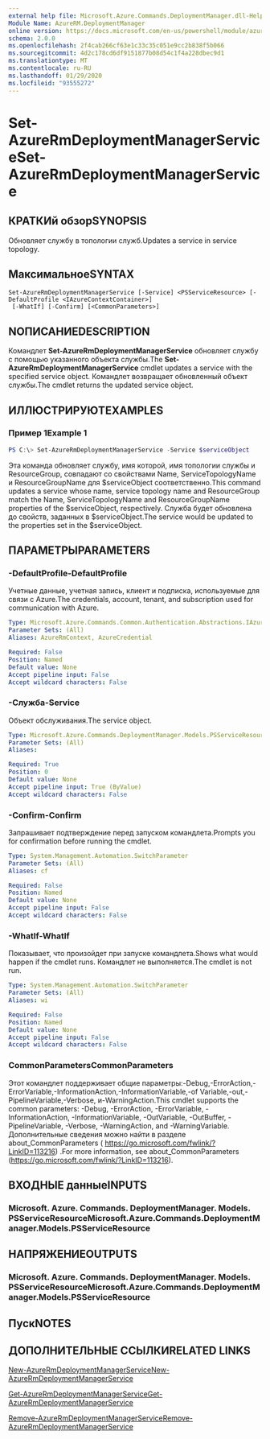 ```yaml
---
external help file: Microsoft.Azure.Commands.DeploymentManager.dll-Help.xml
Module Name: AzureRM.DeploymentManager
online version: https://docs.microsoft.com/en-us/powershell/module/azurerm.deploymentmanager/set-azurermdeploymentmanagerservice
schema: 2.0.0
ms.openlocfilehash: 2f4cab266cf63e1c33c35c051e9cc2b838f5b066
ms.sourcegitcommit: 4d2c178cd6df9151877b08d54c1f4a228dbec9d1
ms.translationtype: MT
ms.contentlocale: ru-RU
ms.lasthandoff: 01/29/2020
ms.locfileid: "93555272"
---
```

# <span data-ttu-id="8f414-101">Set-AzureRmDeploymentManagerService</span><span class="sxs-lookup"><span data-stu-id="8f414-101">Set-AzureRmDeploymentManagerService</span></span>

## <span data-ttu-id="8f414-102">КРАТКИй обзор</span><span class="sxs-lookup"><span data-stu-id="8f414-102">SYNOPSIS</span></span>
<span data-ttu-id="8f414-103">Обновляет службу в топологии служб.</span><span class="sxs-lookup"><span data-stu-id="8f414-103">Updates a service in service topology.</span></span>

## <span data-ttu-id="8f414-104">Максимальное</span><span class="sxs-lookup"><span data-stu-id="8f414-104">SYNTAX</span></span>

```
Set-AzureRmDeploymentManagerService [-Service] <PSServiceResource> [-DefaultProfile <IAzureContextContainer>]
 [-WhatIf] [-Confirm] [<CommonParameters>]
```

## <span data-ttu-id="8f414-105">NОПИСАНИЕ</span><span class="sxs-lookup"><span data-stu-id="8f414-105">DESCRIPTION</span></span>
<span data-ttu-id="8f414-106">Командлет **Set-AzureRmDeploymentManagerService** обновляет службу с помощью указанного объекта службы.</span><span class="sxs-lookup"><span data-stu-id="8f414-106">The **Set-AzureRmDeploymentManagerService** cmdlet updates a service with the specified service object.</span></span>
<span data-ttu-id="8f414-107">Командлет возвращает обновленный объект службы.</span><span class="sxs-lookup"><span data-stu-id="8f414-107">The cmdlet returns the updated service object.</span></span>

## <span data-ttu-id="8f414-108">ИЛЛЮСТРИРУЮТ</span><span class="sxs-lookup"><span data-stu-id="8f414-108">EXAMPLES</span></span>

### <span data-ttu-id="8f414-109">Пример 1</span><span class="sxs-lookup"><span data-stu-id="8f414-109">Example 1</span></span>
```powershell
PS C:\> Set-AzureRmDeploymentManagerService -Service $serviceObject
```

<span data-ttu-id="8f414-110">Эта команда обновляет службу, имя которой, имя топологии службы и ResourceGroup, совпадают со свойствами Name, ServiceTopologyName и ResourceGroupName для $serviceObject соответственно.</span><span class="sxs-lookup"><span data-stu-id="8f414-110">This command updates a service whose name, service topology name and ResourceGroup match the Name, ServiceTopologyName and ResourceGroupName properties of the $serviceObject, respectively.</span></span>
<span data-ttu-id="8f414-111">Служба будет обновлена до свойств, заданных в $serviceObject.</span><span class="sxs-lookup"><span data-stu-id="8f414-111">The service would be updated to the properties set in the $serviceObject.</span></span>

## <span data-ttu-id="8f414-112">ПАРАМЕТРЫ</span><span class="sxs-lookup"><span data-stu-id="8f414-112">PARAMETERS</span></span>

### <span data-ttu-id="8f414-113">-DefaultProfile</span><span class="sxs-lookup"><span data-stu-id="8f414-113">-DefaultProfile</span></span>
<span data-ttu-id="8f414-114">Учетные данные, учетная запись, клиент и подписка, используемые для связи с Azure.</span><span class="sxs-lookup"><span data-stu-id="8f414-114">The credentials, account, tenant, and subscription used for communication with Azure.</span></span>

```yaml
Type: Microsoft.Azure.Commands.Common.Authentication.Abstractions.IAzureContextContainer
Parameter Sets: (All)
Aliases: AzureRmContext, AzureCredential

Required: False
Position: Named
Default value: None
Accept pipeline input: False
Accept wildcard characters: False
```

### <span data-ttu-id="8f414-115">-Служба</span><span class="sxs-lookup"><span data-stu-id="8f414-115">-Service</span></span>
<span data-ttu-id="8f414-116">Объект обслуживания.</span><span class="sxs-lookup"><span data-stu-id="8f414-116">The service object.</span></span>

```yaml
Type: Microsoft.Azure.Commands.DeploymentManager.Models.PSServiceResource
Parameter Sets: (All)
Aliases:

Required: True
Position: 0
Default value: None
Accept pipeline input: True (ByValue)
Accept wildcard characters: False
```

### <span data-ttu-id="8f414-117">-Confirm</span><span class="sxs-lookup"><span data-stu-id="8f414-117">-Confirm</span></span>
<span data-ttu-id="8f414-118">Запрашивает подтверждение перед запуском командлета.</span><span class="sxs-lookup"><span data-stu-id="8f414-118">Prompts you for confirmation before running the cmdlet.</span></span>

```yaml
Type: System.Management.Automation.SwitchParameter
Parameter Sets: (All)
Aliases: cf

Required: False
Position: Named
Default value: None
Accept pipeline input: False
Accept wildcard characters: False
```

### <span data-ttu-id="8f414-119">-WhatIf</span><span class="sxs-lookup"><span data-stu-id="8f414-119">-WhatIf</span></span>
<span data-ttu-id="8f414-120">Показывает, что произойдет при запуске командлета.</span><span class="sxs-lookup"><span data-stu-id="8f414-120">Shows what would happen if the cmdlet runs.</span></span> <span data-ttu-id="8f414-121">Командлет не выполняется.</span><span class="sxs-lookup"><span data-stu-id="8f414-121">The cmdlet is not run.</span></span>

```yaml
Type: System.Management.Automation.SwitchParameter
Parameter Sets: (All)
Aliases: wi

Required: False
Position: Named
Default value: None
Accept pipeline input: False
Accept wildcard characters: False
```

### <span data-ttu-id="8f414-122">CommonParameters</span><span class="sxs-lookup"><span data-stu-id="8f414-122">CommonParameters</span></span>
<span data-ttu-id="8f414-123">Этот командлет поддерживает общие параметры:-Debug,-ErrorAction,-ErrorVariable,-InformationAction,-InformationVariable,-of Variable,-out,-PipelineVariable,-Verbose, и-WarningAction.</span><span class="sxs-lookup"><span data-stu-id="8f414-123">This cmdlet supports the common parameters: -Debug, -ErrorAction, -ErrorVariable, -InformationAction, -InformationVariable, -OutVariable, -OutBuffer, -PipelineVariable, -Verbose, -WarningAction, and -WarningVariable.</span></span> <span data-ttu-id="8f414-124">Дополнительные сведения можно найти в разделе about_CommonParameters ( https://go.microsoft.com/fwlink/?LinkID=113216) .</span><span class="sxs-lookup"><span data-stu-id="8f414-124">For more information, see about_CommonParameters (https://go.microsoft.com/fwlink/?LinkID=113216).</span></span>

## <span data-ttu-id="8f414-125">ВХОДНЫЕ данные</span><span class="sxs-lookup"><span data-stu-id="8f414-125">INPUTS</span></span>

### <span data-ttu-id="8f414-126">Microsoft. Azure. Commands. DeploymentManager. Models. PSServiceResource</span><span class="sxs-lookup"><span data-stu-id="8f414-126">Microsoft.Azure.Commands.DeploymentManager.Models.PSServiceResource</span></span>

## <span data-ttu-id="8f414-127">НАПРЯЖЕНИЕ</span><span class="sxs-lookup"><span data-stu-id="8f414-127">OUTPUTS</span></span>

### <span data-ttu-id="8f414-128">Microsoft. Azure. Commands. DeploymentManager. Models. PSServiceResource</span><span class="sxs-lookup"><span data-stu-id="8f414-128">Microsoft.Azure.Commands.DeploymentManager.Models.PSServiceResource</span></span>

## <span data-ttu-id="8f414-129">Пуск</span><span class="sxs-lookup"><span data-stu-id="8f414-129">NOTES</span></span>

## <span data-ttu-id="8f414-130">ДОПОЛНИТЕЛЬНЫЕ ССЫЛКИ</span><span class="sxs-lookup"><span data-stu-id="8f414-130">RELATED LINKS</span></span>

[<span data-ttu-id="8f414-131">New-AzureRmDeploymentManagerService</span><span class="sxs-lookup"><span data-stu-id="8f414-131">New-AzureRmDeploymentManagerService</span></span>](./New-AzureRmDeploymentManagerService.md)

[<span data-ttu-id="8f414-132">Get-AzureRmDeploymentManagerService</span><span class="sxs-lookup"><span data-stu-id="8f414-132">Get-AzureRmDeploymentManagerService</span></span>](./Set-AzureRmDeploymentManagerService.md)

[<span data-ttu-id="8f414-133">Remove-AzureRmDeploymentManagerService</span><span class="sxs-lookup"><span data-stu-id="8f414-133">Remove-AzureRmDeploymentManagerService</span></span>](./Remove-AzureRmDeploymentManagerService.md)